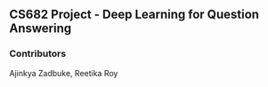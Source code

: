 ## CS682 Project - Deep Learning for Question Answering  

### Contributors   
Ajinkya Zadbuke, Reetika Roy  